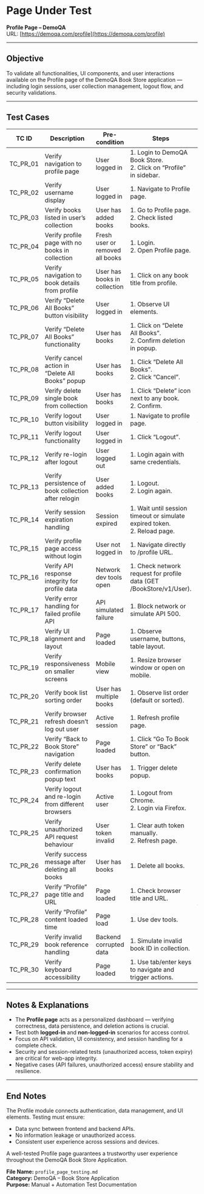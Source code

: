 # Page Under Test  
**Profile Page – DemoQA**  
URL: [https://demoqa.com/profile](https://demoqa.com/profile)

---

## Objective  
To validate all functionalities, UI components, and user interactions available on the Profile page of the DemoQA Book Store application — including login sessions, user collection management, logout flow, and security validations.

---

## Test Cases

| TC ID | Description | Pre-condition | Steps | Expected Result |
|-------|--------------|----------------|--------|-----------------|
| TC_PR_01 | Verify navigation to profile page | User logged in | 1. Login to DemoQA Book Store. <br>2. Click on “Profile” in sidebar. | User lands on profile page displaying username and user data. |
| TC_PR_02 | Verify username display | User logged in | 1. Navigate to Profile page. | Correct logged-in username displayed at top of the profile. |
| TC_PR_03 | Verify books listed in user’s collection | User has added books | 1. Go to Profile page. <br>2. Check listed books. | All previously added books appear with correct details. |
| TC_PR_04 | Verify profile page with no books in collection | Fresh user or removed all books | 1. Login. <br>2. Open Profile page. | No books shown; empty state message like “No books available”. |
| TC_PR_05 | Verify navigation to book details from profile | User has books in collection | 1. Click on any book title from profile. | User is redirected to that book’s detail page. |
| TC_PR_06 | Verify “Delete All Books” button visibility | User logged in | 1. Observe UI elements. | “Delete All Books” button visible below book list. |
| TC_PR_07 | Verify “Delete All Books” functionality | User has books | 1. Click on “Delete All Books”. <br>2. Confirm deletion in popup. | All books are removed; success message displayed. |
| TC_PR_08 | Verify cancel action in “Delete All Books” popup | User has books | 1. Click “Delete All Books”. <br>2. Click “Cancel”. | No deletion happens; all books remain intact. |
| TC_PR_09 | Verify delete single book from collection | User has books | 1. Click “Delete” icon next to any book. <br>2. Confirm. | Selected book is removed; others remain. |
| TC_PR_10 | Verify logout button visibility | User logged in | 1. Navigate to profile page. | Logout button is visible on top or bottom of profile. |
| TC_PR_11 | Verify logout functionality | User logged in | 1. Click “Logout”. | User session ends; redirected to login page. |
| TC_PR_12 | Verify re-login after logout | User logged out | 1. Login again with same credentials. | User is authenticated successfully; collection persists. |
| TC_PR_13 | Verify persistence of book collection after relogin | User added books | 1. Logout. <br>2. Login again. | Previously added books still appear in profile. |
| TC_PR_14 | Verify session expiration handling | Session expired | 1. Wait until session timeout or simulate expired token. <br>2. Reload page. | User redirected to login; session invalidated. |
| TC_PR_15 | Verify profile page access without login | User not logged in | 1. Navigate directly to /profile URL. | Redirected to login page; access denied. |
| TC_PR_16 | Verify API response integrity for profile data | Network dev tools open | 1. Check network request for profile data (GET /BookStore/v1/User). | Response code 200; correct JSON data for user and books. |
| TC_PR_17 | Verify error handling for failed profile API | API simulated failure | 1. Block network or simulate API 500. | Appropriate error message displayed; UI doesn’t crash. |
| TC_PR_18 | Verify UI alignment and layout | Page loaded | 1. Observe username, buttons, table layout. | All elements aligned properly; no overlaps or misplacements. |
| TC_PR_19 | Verify responsiveness on smaller screens | Mobile view | 1. Resize browser window or open on mobile. | Profile adjusts layout properly; elements visible and accessible. |
| TC_PR_20 | Verify book list sorting order | User has multiple books | 1. Observe list order (default or sorted). | Consistent ordering (alphabetical or by addition date). |
| TC_PR_21 | Verify browser refresh doesn’t log out user | Active session | 1. Refresh profile page. | User stays logged in; data reloads successfully. |
| TC_PR_22 | Verify “Back to Book Store” navigation | Page loaded | 1. Click “Go To Book Store” or “Back” button. | Redirected to books list page. |
| TC_PR_23 | Verify delete confirmation popup text | User has books | 1. Trigger delete popup. | Popup text clearly states confirmation for deletion. |
| TC_PR_24 | Verify logout and re-login from different browsers | Active user | 1. Logout from Chrome. <br>2. Login via Firefox. | Works fine; no data inconsistency. |
| TC_PR_25 | Verify unauthorized API request behaviour | User token invalid | 1. Clear auth token manually. <br>2. Refresh page. | User logged out automatically; redirected to login. |
| TC_PR_26 | Verify success message after deleting all books | User has books | 1. Delete all books. | “All books deleted successfully” message displayed. |
| TC_PR_27 | Verify “Profile” page title and URL | Page loaded | 1. Check browser title and URL. | Title contains “Profile”; URL = https://demoqa.com/profile. |
| TC_PR_28 | Verify “Profile” content loaded time | Page load | 1. Use dev tools. | Page loads fully under 2 seconds. |
| TC_PR_29 | Verify invalid book reference handling | Backend corrupted data | 1. Simulate invalid book ID in collection. | System gracefully skips/ignores invalid entry. |
| TC_PR_30 | Verify keyboard accessibility | Page loaded | 1. Use tab/enter keys to navigate and trigger actions. | All buttons accessible via keyboard navigation. |

---

## Notes & Explanations
- The **Profile page** acts as a personalized dashboard — verifying correctness, data persistence, and deletion actions is crucial.  
- Test both **logged-in** and **non-logged-in** scenarios for access control.  
- Focus on API validation, UI consistency, and session handling for a complete check.  
- Security and session-related tests (unauthorized access, token expiry) are critical for web-app integrity.  
- Negative cases (API failures, unauthorized access) ensure stability and resilience.

---

## End Notes
The Profile module connects authentication, data management, and UI elements. Testing must ensure:
- Data sync between frontend and backend APIs.  
- No information leakage or unauthorized access.  
- Consistent user experience across sessions and devices.

A well-tested Profile page guarantees a trustworthy user experience throughout the DemoQA Book Store Application.

**File Name:** `profile_page_testing.md`  
**Category:** DemoQA – Book Store Application  
**Purpose:** Manual + Automation Test Documentation
